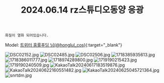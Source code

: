 ﻿---
title: 2024.06.14 rz스튜디오동양 응광
categories: [2024년촬영]
comments: false
thumbnail: /assets/img/2024/06-14/1718974289800.jpg
---

`화질이 열화 되어있습니다.`

Model: [트위터 홍률푸딩 님(@honglul_cos)][홍률푸딩]{:target="_blank"}

[홍률푸딩]: https://x.com/honglul_cos

![DSC02152.jpg](/assets/img/2024/06-14/DSC02152.jpg)
![DSC02485.jpg](/assets/img/2024/06-14/DSC02485.jpg)
![DSC02506.jpg](/assets/img/2024/06-14/DSC02506.jpg)
![1718385935613.jpg](/assets/img/2024/06-14/1718385935613.jpg)
![1718386011777.jpg](/assets/img/2024/06-14/1718386011777.jpg)
![1718974289800.jpg](/assets/img/2024/06-14/1718974289800.jpg)
![1719190215423.jpg](/assets/img/2024/06-14/1719190215423.jpg)
![1719190240509.jpg](/assets/img/2024/06-14/1719190240509.jpg)
![KakaoTalk20240617183519876.jpg](/assets/img/2024/06-14/KakaoTalk20240617183519876.jpg)
![KakaoTalk20240622160551482.jpg](/assets/img/2024/06-14/KakaoTalk20240622160551482.jpg)
![KakaoTalk20240625045721364.jpg](/assets/img/2024/06-14/KakaoTalk20240625045721364.jpg)
![snrtdm.jpg](/assets/img/2024/06-14/snrtdm.jpg)